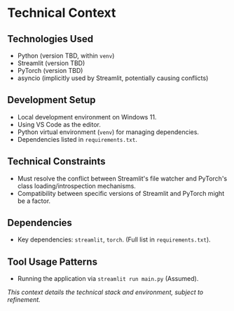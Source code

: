 # Technical Context

## Technologies Used

- Python (version TBD, within `venv`)
- Streamlit (version TBD)
- PyTorch (version TBD)
- asyncio (implicitly used by Streamlit, potentially causing conflicts)

## Development Setup

- Local development environment on Windows 11.
- Using VS Code as the editor.
- Python virtual environment (`venv`) for managing dependencies.
- Dependencies listed in `requirements.txt`.

## Technical Constraints

- Must resolve the conflict between Streamlit's file watcher and PyTorch's class loading/introspection mechanisms.
- Compatibility between specific versions of Streamlit and PyTorch might be a factor.

## Dependencies

- Key dependencies: `streamlit`, `torch`. (Full list in `requirements.txt`).

## Tool Usage Patterns

- Running the application via `streamlit run main.py` (Assumed).

*This context details the technical stack and environment, subject to refinement.*
